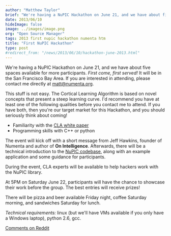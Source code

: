 ```yaml
---
author: "Matthew Taylor"
brief: "We're having a NuPIC Hackathon on June 21, and we have about five spaces available for more participants. First come, first served! It will be in the San Francisco Bay Area"
date: 2013/06/10
hideImage: false
image: ../images/image.png
org: "Open Source Manager"
tags: 2013 first nupic hackathon numenta htm
title: "First NuPIC Hackathon"
type: post
#redirect_from: "/news/2013/06/10/hackathon-june-2013.html"
---
```


We're having a NuPIC Hackathon on June 21, and we have about five spaces
available for more participants. *First come, first served!* It will be in the
San Francisco Bay Area. If you are interested in attending, please contact me
directly at <matt@numenta.org>.

This stuff is not easy. The Cortical Learning Algorithm is based on novel
concepts that present a steep learning curve. I'd recommend you have at least
one of the following qualities before you contact me to attend. If you have
both, then you're our target market for this Hackathon, and you should seriously
think about coming!

- Familiarity with the [CLA white paper](/resources/HTM_CorticalLearningAlgorithms.pdf)
- Programming skills with C++ or python

The event will kick off with a short message from Jeff Hawkins, founder of
Numenta and author of **On Intelligence**. Afterwards, there will be a technical
introduction to the [NuPIC codebase](http://github.com/numenta/nupic), along
with an example application and some guidance for participants.

During the event, CLA experts will be available to help hackers work with the
NuPIC library.

At 5PM on Saturday June 22, participants will have the chance to showcase their
work before the group. The best entries will receive prizes!

There will be pizza and beer available Friday night, coffee Saturday morning,
and sandwiches Saturday for lunch.

*Technical requirements:* linux (but we'll have VMs available if you only have a
Windows laptop), python 2.6, gcc.

[Comments on Reddit](http://www.reddit.com/r/MachineLearning/comments/1g4vi9/first_nupic_hackathon/)
